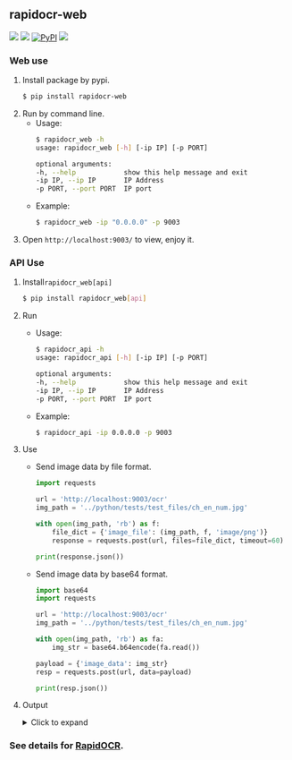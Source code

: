 ## rapidocr-web
<p>
    <a href=""><img src="https://img.shields.io/badge/Python->=3.7,<=3.10-aff.svg"></a>
    <a href=""><img src="https://img.shields.io/badge/OS-Linux%2C%20Win%2C%20Mac-pink.svg"></a>
    <a href="https://pypi.org/project/rapidocr-web/"><img alt="PyPI" src="https://img.shields.io/pypi/v/rapidocr-web"></a>
    <a href="https://pepy.tech/project/rapidocr_web"><img src="https://static.pepy.tech/personalized-badge/rapidocr_web?period=total&units=abbreviation&left_color=grey&right_color=blue&left_text=Downloads"></a>
</p>

### Web use

1. Install package by pypi.
    ```bash
    $ pip install rapidocr-web
    ```
2. Run by command line.
   - Usage:
       ```bash
       $ rapidocr_web -h
       usage: rapidocr_web [-h] [-ip IP] [-p PORT]

       optional arguments:
       -h, --help            show this help message and exit
       -ip IP, --ip IP       IP Address
       -p PORT, --port PORT  IP port
       ```
   - Example:
       ```bash
       $ rapidocr_web -ip "0.0.0.0" -p 9003
       ```
3. Open `http://localhost:9003/` to view, enjoy it.

### API Use
1. Install`rapidocr_web[api]`
   ```bash
   $ pip install rapidocr_web[api]
   ```
2. Run
   - Usage:
       ```bash
       $ rapidocr_api -h
       usage: rapidocr_api [-h] [-ip IP] [-p PORT]

       optional arguments:
       -h, --help            show this help message and exit
       -ip IP, --ip IP       IP Address
       -p PORT, --port PORT  IP port
       ```
   - Example:
       ```bash
       $ rapidocr_api -ip 0.0.0.0 -p 9003
       ```
3. Use
    - Send image data by file format.
        ```python
        import requests

        url = 'http://localhost:9003/ocr'
        img_path = '../python/tests/test_files/ch_en_num.jpg'

        with open(img_path, 'rb') as f:
            file_dict = {'image_file': (img_path, f, 'image/png')}
            response = requests.post(url, files=file_dict, timeout=60)

        print(response.json())
        ```
    - Send image data by base64 format.
        ```python
        import base64
        import requests

        url = 'http://localhost:9003/ocr'
        img_path = '../python/tests/test_files/ch_en_num.jpg'

        with open(img_path, 'rb') as fa:
            img_str = base64.b64encode(fa.read())

        payload = {'image_data': img_str}
        resp = requests.post(url, data=payload)

        print(resp.json())
        ```
4. Output
    <details>
    <summary>Click to expand</summary>

    ```json
    {
        "0": {
            "rec_txt": "香港深圳抽血，",
            "dt_boxes": [
                [265, 18],
                [472, 231],
                [431, 271],
                [223, 59]
            ],
            "score": "0.8175641223788261"
        },
        "1": {
            "rec_txt": "专业查性别",
            "dt_boxes": [
                [388, 15],
                [636, 257],
                [587, 307],
                [339, 65]
            ],
            "score": "0.8293875356515249"
        },
        "2": {
            "rec_txt": "专业鉴定B超单",
            "dt_boxes": [
                [215, 84],
                [509, 413],
                [453, 463],
                [159, 134]
            ],
            "score": "0.8626169338822365"
        },
        "3": {
            "rec_txt": "b超仪器查性别",
            "dt_boxes": [
                [128, 135],
                [430, 478],
                [366, 534],
                [64, 192]
            ],
            "score": "0.8449362441897392"
        },
        "4": {
            "rec_txt": "加微信eee",
            "dt_boxes": [
                [58, 189],
                [268, 450],
                [209, 498],
                [0, 236]
            ],
            "score": "0.8176911813872201"
        },
        "5": {
            "rec_txt": "可邮寄",
            "dt_boxes": [
                [493, 261],
                [617, 384],
                [577, 423],
                [454, 300]
            ],
            "score": "0.7494261413812637"
        }
    }
    ```
    </details>


### See details for [RapidOCR](https://github.com/RapidAI/RapidOCR/tree/main/ocrweb).